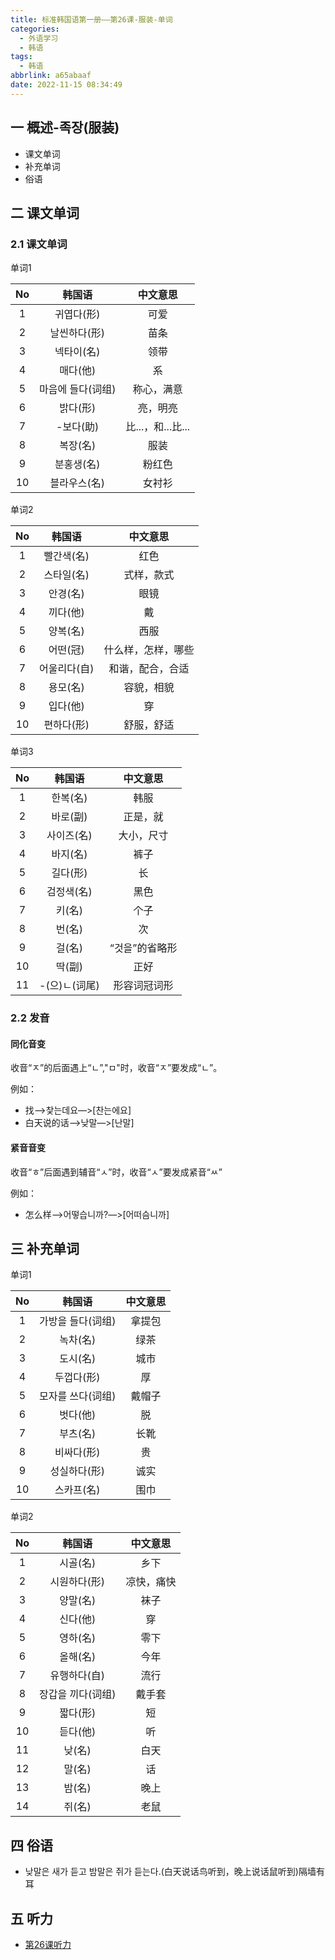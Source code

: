 ```yaml
---
title: 标准韩国语第一册——第26课-服装-单词
categories:
  - 外语学习
  - 韩语
tags:
  - 韩语
abbrlink: a65abaaf
date: 2022-11-15 08:34:49
---
```

## 一 概述-족장(服装)

* 课文单词
* 补充单词
* 俗语

<!--more-->

## 二 课文单词

### 2.1 课文单词

单词1

|  No  |      韩国语       |     中文意思      |
| :--: | :---------------: | :---------------: |
|  1   |    귀엽다(形)     |       可爱        |
|  2   |   날씬하다(形)    |       苗条        |
|  3   |    넥타이(名)     |       领带        |
|  4   |     매다(他)      |        系         |
|  5   | 마음에 들다(词组) |    称心，满意     |
|  6   |     밝다(形)      |     亮，明亮      |
|  7   |     -보다(助)     | 比...，和...比... |
|  8   |     복장(名)      |       服装        |
|  9   |    분홍생(名)     |      粉红色       |
|  10  |   블라우스(名)    |      女衬衫       |

单词2

|  No  |    韩国语    |      中文意思      |
| :--: | :----------: | :----------------: |
|  1   |  빨간색(名)  |        红色        |
|  2   |  스타일(名)  |     式样，款式     |
|  3   |   안경(名)   |        眼镜        |
|  4   |   끼다(他)   |         戴         |
|  5   |   양복(名)   |        西服        |
|  6   |   어떤(冠)   | 什么样，怎样，哪些 |
|  7   | 어울리다(自) |  和谐，配合，合适  |
|  8   |   용모(名)   |     容貌，相貌     |
|  9   |   입다(他)   |         穿         |
|  10  |  편하다(形)  |     舒服，舒适     |

单词3

|  No  |    韩国语     |    中文意思    |
| :--: | :-----------: | :------------: |
|  1   |   한복(名)    |      韩服      |
|  2   |   바로(副)    |    正是，就    |
|  3   |  사이즈(名)   |   大小，尺寸   |
|  4   |   바지(名)    |      裤子      |
|  5   |   길다(形)    |       长       |
|  6   |  검정색(名)   |      黑色      |
|  7   |    키(名)     |      个子      |
|  8   |    번(名)     |       次       |
|  9   |    걸(名)     | “것을”的省略形 |
|  10  |    딱(副)     |      正好      |
|  11  | -(으)ㄴ(词尾) |  形容词冠词形  |

### 2.2 发音

#### 同化音变

收音“ㅈ”的后面遇上“ㄴ”,"ㅁ"时，收音“ㅈ”要发成“ㄴ”。

例如：

* 找—>찿는데요—>[찬는에요]
* 白天说的话—>낮말—>[난말]

####  紧音音变

收音“ㅎ”后面遇到辅音“ㅅ”时，收音“ㅅ”要发成紧音“ㅆ”

例如：

* 怎么样—>어떻습니까?—>[어떠슴니까]

## 三 补充单词

单词1

|  No  |      韩国语       | 中文意思 |
| :--: | :---------------: | :------: |
|  1   | 가방을 들다(词组) |  拿提包  |
|  2   |     녹차(名)      |   绿茶   |
|  3   |     도시(名)      |   城市   |
|  4   |    두껍다(形)     |    厚    |
|  5   | 모자를 쓰다(词组) |  戴帽子  |
|  6   |     벗다(他)      |    脱    |
|  7   |     부츠(名)      |   长靴   |
|  8   |    비싸다(形)     |    贵    |
|  9   |   성실하다(形)    |   诚实   |
|  10  |    스카프(名)     |   围巾   |

单词2

|  No  |      韩国语       |  中文意思  |
| :--: | :---------------: | :--------: |
|  1   |     시골(名)      |    乡下    |
|  2   |   시원하다(形)    | 凉快，痛快 |
|  3   |     양말(名)      |    袜子    |
|  4   |     신다(他)      |     穿     |
|  5   |     영하(名)      |    零下    |
|  6   |     올해(名)      |    今年    |
|  7   |   유행하다(自)    |    流行    |
|  8   | 장갑을 끼다(词组) |   戴手套   |
|  9   |     짧다(形)      |     短     |
|  10  |     듣다(他)      |     听     |
|  11  |      낮(名)       |    白天    |
|  12  |      말(名)       |     话     |
|  13  |      밤(名)       |    晚上    |
|  14  |      쥐(名)       |    老鼠    |

## 四 俗语

* 낮말은 새가 듣고 밤말은 쥐가 듣는다.(白天说话鸟听到，晚上说话鼠听到)隔墙有耳

## 五 听力

* [第26课听力][1]



[1]:https://biz.cli.im/Pcview?name=https%3A%2F%2Fbiz.cli.im%2Ftest%2FMY485342%3Fcoding%3DHvGPVY%26qrurl%3Dhttp%253A%252F%252Fqr31.cn%252FHvGPVY%26gtype%3D2&time=1